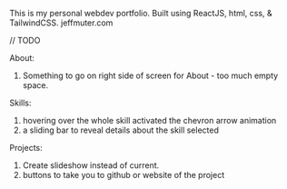 This is my personal webdev portfolio. Built using ReactJS, html, css, & TailwindCSS.
jeffmuter.com

// TODO

About:

1. Something to go on right side of screen for About - too much empty space.

Skills:

1. hovering over the whole skill activated the chevron arrow animation
2. a sliding bar to reveal details about the skill selected

Projects:

1. Create slideshow instead of current.
2. buttons to take you to github or website of the project
